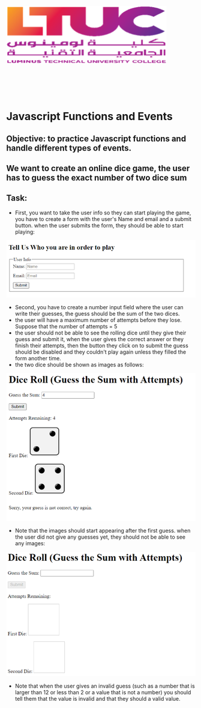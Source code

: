 ![ltuc](img/ltuc.png)



<br>
<br>

<br>
<br>



# Javascript Functions and Events

## Objective: to practice Javascript functions and handle different types of events.

## We want to create an online dice game, the user has to guess the exact number of two dice sum 

## Task:
-  First, you want to take the user info so they can start playing the game, you have to create a form with the user's Name and email and a submit button. when the user submits the form, they should be able to start playing: 

![dieform](img/dieform.PNG)

- Second, you have to create a number input field where the user can write their guesses, the guess should be the sum of the two dices.
- the user will have a maximum number of attempts before they lose. Suppose that the number of attempts = 5
- the user should not be able to see the rolling dice until they give their guess and submit it, when the user gives the correct answer or they finish their attempts, then the button they click on to submit the guess should be disabled and they couldn't play again unless they filled the form another time.
- the two dice should be shown as images as follows:  

![rolldice](img/diceroll.PNG)

- Note that the images should start appearing after the first guess. when the user did not give any guesses yet, they should not be able to see any images:

![nodice](img/nodice.PNG)

- Note that when the user gives an invalid guess (such as a number that is larger than 12 or less than 2 or a value that is not a number) you should tell them that the value is invalid and that they should a valid value.
